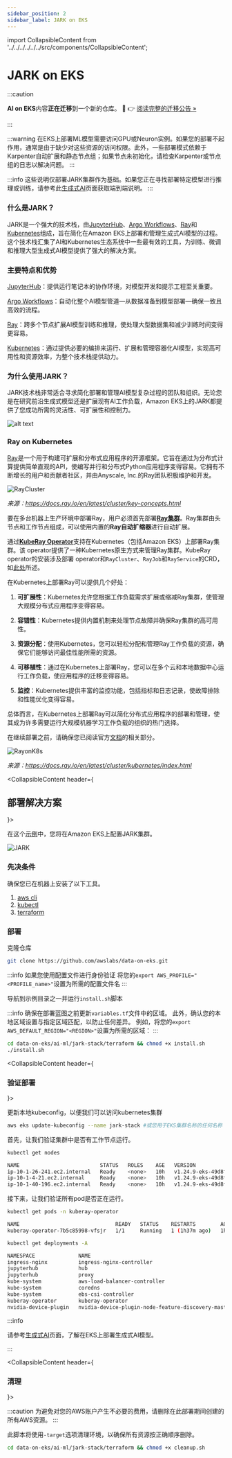 ```yaml
---
sidebar_position: 2
sidebar_label: JARK on EKS
---
```

import CollapsibleContent from '../../../../../../src/components/CollapsibleContent';

# JARK on EKS

:::caution

**AI on EKS**内容**正在迁移**到一个新的仓库。
🔗 👉 [阅读完整的迁移公告 »](https://awslabs.github.io/data-on-eks/docs/migration/migration-announcement)

:::

:::warning
在EKS上部署ML模型需要访问GPU或Neuron实例。如果您的部署不起作用，通常是由于缺少对这些资源的访问权限。此外，一些部署模式依赖于Karpenter自动扩展和静态节点组；如果节点未初始化，请检查Karpenter或节点组的日志以解决问题。
:::

:::info
这些说明仅部署JARK集群作为基础。如果您正在寻找部署特定模型进行推理或训练，请参考此[生成式AI](https://awslabs.github.io/data-on-eks/docs/gen-ai)页面获取端到端说明。
:::

### 什么是JARK？
JARK是一个强大的技术栈，由[JupyterHub](https://jupyter.org/hub)、[Argo Workflows](https://github.com/argoproj/argo-workflows)、[Ray](https://github.com/ray-project/ray)和[Kubernetes](https://kubernetes.io/)组成，旨在简化在Amazon EKS上部署和管理生成式AI模型的过程。这个技术栈汇集了AI和Kubernetes生态系统中一些最有效的工具，为训练、微调和推理大型生成式AI模型提供了强大的解决方案。

### 主要特点和优势
[JupyterHub](https://jupyter.org/hub)：提供运行笔记本的协作环境，对模型开发和提示工程至关重要。

[Argo Workflows](https://github.com/argoproj/argo-workflows)：自动化整个AI模型管道—从数据准备到模型部署—确保一致且高效的流程。

[Ray](https://github.com/ray-project/ray)：跨多个节点扩展AI模型训练和推理，使处理大型数据集和减少训练时间变得更容易。

[Kubernetes](https://kubernetes.io/)：通过提供必要的编排来运行、扩展和管理容器化AI模型，实现高可用性和资源效率，为整个技术栈提供动力。

### 为什么使用JARK？
JARK技术栈非常适合寻求简化部署和管理AI模型复杂过程的团队和组织。无论您是在研究前沿生成式模型还是扩展现有AI工作负载，Amazon EKS上的JARK都提供了您成功所需的灵活性、可扩展性和控制力。


![alt text](../../../../../../docs/blueprints/ai-ml/img/jark.png)


### Ray on Kubernetes

[Ray](https://www.ray.io/)是一个用于构建可扩展和分布式应用程序的开源框架。它旨在通过为分布式计算提供简单直观的API，使编写并行和分布式Python应用程序变得容易。它拥有不断增长的用户和贡献者社区，并由Anyscale, Inc.的Ray团队积极维护和开发。

![RayCluster](../../../../../../docs/blueprints/ai-ml/img/ray-cluster.svg)

*来源：https://docs.ray.io/en/latest/cluster/key-concepts.html*

要在多台机器上生产环境中部署Ray，用户必须首先部署[**Ray集群**](https://docs.ray.io/en/latest/cluster/getting-started.html)。Ray集群由头节点和工作节点组成，可以使用内置的**Ray自动扩缩器**进行自动扩展。

通过[**KubeRay Operator**](https://ray-project.github.io/kuberay/)支持在Kubernetes（包括Amazon EKS）上部署Ray集群。该 operator提供了一种Kubernetes原生方式来管理Ray集群。KubeRay operator的安装涉及部署 operator和`RayCluster`、`RayJob`和`RayService`的CRD，如[此处](https://ray-project.github.io/kuberay/deploy/helm/)所述。

在Kubernetes上部署Ray可以提供几个好处：

1. **可扩展性**：Kubernetes允许您根据工作负载需求扩展或缩减Ray集群，使管理大规模分布式应用程序变得容易。

1. **容错性**：Kubernetes提供内置机制来处理节点故障并确保Ray集群的高可用性。

1. **资源分配**：使用Kubernetes，您可以轻松分配和管理Ray工作负载的资源，确保它们能够访问最佳性能所需的资源。

1. **可移植性**：通过在Kubernetes上部署Ray，您可以在多个云和本地数据中心运行工作负载，使应用程序的迁移变得容易。

1. **监控**：Kubernetes提供丰富的监控功能，包括指标和日志记录，使故障排除和性能优化变得容易。

总体而言，在Kubernetes上部署Ray可以简化分布式应用程序的部署和管理，使其成为许多需要运行大规模机器学习工作负载的组织的热门选择。

在继续部署之前，请确保您已阅读官方[文档](https://docs.ray.io/en/latest/cluster/kubernetes/index.html)的相关部分。

![RayonK8s](../../../../../../docs/blueprints/ai-ml/img/ray_on_kubernetes.webp)

*来源：https://docs.ray.io/en/latest/cluster/kubernetes/index.html*

<CollapsibleContent header={<h2><span>部署解决方案</span></h2>}>

在这个[示例](https://github.com/awslabs/data-on-eks/tree/main/ai-ml/jark-stack/terraform)中，您将在Amazon EKS上配置JARK集群。

![JARK](../../../../../../docs/blueprints/ai-ml/img/jark-stack.png)


### 先决条件

确保您已在机器上安装了以下工具。

1. [aws cli](https://docs.aws.amazon.com/cli/latest/userguide/install-cliv2.html)
2. [kubectl](https://Kubernetes.io/docs/tasks/tools/)
3. [terraform](https://learn.hashicorp.com/tutorials/terraform/install-cli)

### 部署

克隆仓库

```bash
git clone https://github.com/awslabs/data-on-eks.git
```
:::info
如果您使用配置文件进行身份验证
将您的`export AWS_PROFILE="<PROFILE_name>"`设置为所需的配置文件名
:::

导航到示例目录之一并运行`install.sh`脚本

:::info
确保在部署蓝图之前更新`variables.tf`文件中的区域。
此外，确认您的本地区域设置与指定区域匹配，以防止任何差异。
例如，将您的`export AWS_DEFAULT_REGION="<REGION>"`设置为所需的区域：
:::


```bash
cd data-on-eks/ai-ml/jark-stack/terraform && chmod +x install.sh
./install.sh
```

</CollapsibleContent>

<CollapsibleContent header={<h3><span>验证部署</span></h3>}>

更新本地kubeconfig，以便我们可以访问kubernetes集群

```bash
aws eks update-kubeconfig --name jark-stack #或您用于EKS集群名称的任何名称
```

首先，让我们验证集群中是否有工作节点运行。

```bash
kubectl get nodes
```

```bash
NAME                          STATUS   ROLES    AGE   VERSION
ip-10-1-26-241.ec2.internal   Ready    <none>   10h   v1.24.9-eks-49d8fe8
ip-10-1-4-21.ec2.internal     Ready    <none>   10h   v1.24.9-eks-49d8fe8
ip-10-1-40-196.ec2.internal   Ready    <none>   10h   v1.24.9-eks-49d8fe8
```

接下来，让我们验证所有pod是否正在运行。

```bash
kubectl get pods -n kuberay-operator
```

```bash
NAME                               READY   STATUS    RESTARTS        AGE
kuberay-operator-7b5c85998-vfsjr   1/1     Running   1 (1h37m ago)   1h
```

```bash
kubectl get deployments -A

NAMESPACE              NAME                                                 READY   UP-TO-DATE   AVAILABLE   AGE
ingress-nginx          ingress-nginx-controller                             1/1     1            1           36h
jupyterhub             hub                                                  1/1     1            1           36h
jupyterhub             proxy                                                1/1     1            1           36h
kube-system            aws-load-balancer-controller                         2/2     2            2           36h
kube-system            coredns                                              2/2     2            2           2d5h
kube-system            ebs-csi-controller                                   2/2     2            2           2d5h
kuberay-operator       kuberay-operator                                     1/1     1            1           36h
nvidia-device-plugin   nvidia-device-plugin-node-feature-discovery-master   1/1     1
```

:::info

请参考[生成式AI](https://awslabs.github.io/data-on-eks/docs/gen-ai)页面，了解在EKS上部署生成式AI模型。

:::

</CollapsibleContent>

<CollapsibleContent header={<h3><span>清理</span></h3>}>

:::caution
为避免对您的AWS账户产生不必要的费用，请删除在此部署期间创建的所有AWS资源。
:::

此脚本将使用`-target`选项清理环境，以确保所有资源按正确顺序删除。

```bash
cd data-on-eks/ai-ml/jark-stack/terraform && chmod +x cleanup.sh
```

</CollapsibleContent>
